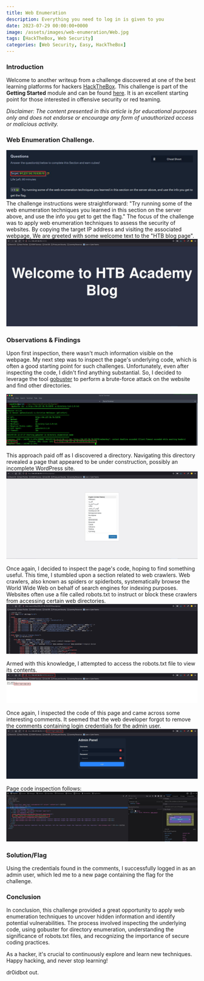 ```yaml
---
title: Web Enumeration
description: Everything you need to log in is given to you
date: 2023-07-29 00:00:00+0000
image: /assets/images/web-enumeration/Web.jpg
tags: [HackTheBox, Web Security]
categories: [Web Security, Easy, HackTheBox]
---
```


### Introduction
Welcome to another writeup from a challenge discovered at one of the best learning platforms for hackers [HackTheBox](https://academy.hackthebox.com/). This challenge is part of the **Getting Started** module and can be found [here](https://academy.hackthebox.com/course/preview/getting-started).  It is an excellent starting point for those interested in offensive security or red teaming.

_Disclaimer: The content presented in this article is for educational purposes only and does not endorse or encourage any form of unauthorized access or malicious activity._

### Web Enumeration Challenge.
![chall desc](/assets/images/web-enumeration/WebEnumeration.jpg)
The challenge instructions were straightforward: "Try running some of the web enumeration techniques you learned in this section on the server above, and use the info you get to get the flag." The focus of the challenge was to apply web enumeration techniques to assess the security of websites. By copying the target IP address and visiting the associated webpage, We are greeted with some welcome text to the "HTB blog page".
![chall blog](/assets/images/web-enumeration/WebEnumeration0.jpg)

### Observations & Findings

Upon first inspection, there wasn't much information visible on the webpage. My next step was to inspect the page's underlying code, which is often a good starting point for such challenges. Unfortunately, even after inspecting the code, I didn't find anything substantial. So, I decided to leverage the tool [gobuster](https://www.kali.org/tools/gobuster/) to perform a brute-force attack on the website and find other directories.

![Gobuster bruteforce](/assets/images/web-enumeration/WebEnumeration1.jpg)

This approach paid off as I discovered a directory. Navigating this directory revealed a page that appeared to be under construction, possibly an incomplete WordPress site.
![Wordpress](/assets/images/web-enumeration/WebEnumeration2.jpg)

Once again, I decided to inspect the page's code, hoping to find something useful. This time, I stumbled upon a section related to web crawlers. Web crawlers, also known as spiders or spiderbots, systematically browse the World Wide Web on behalf of search engines for indexing purposes. Websites often use a file called robots.txt to instruct or block these crawlers from accessing certain web directories.
![wordpress inspection](/assets/images/web-enumeration/WebEnumeration3.jpg)

Armed with this knowledge, I attempted to access the robots.txt file to view its contents.
![robots.txt](/assets/images/web-enumeration/WebEnumeration4.jpg)

Once again, I inspected the code of this page and came across some interesting comments. It seemed that the web developer forgot to remove the comments containing login credentials for the admin user.
![admin login](/assets/images/web-enumeration/WebEnumeration5.jpg)

Page code inspection follows: 
![adminpage inspection](/assets/images/web-enumeration/WebEnumeration6.jpg)

### Solution/Flag

Using the credentials found in the comments, I successfully logged in as an admin user, which led me to a new page containing the flag for the challenge.

### Conclusion

In conclusion, this challenge provided a great opportunity to apply web enumeration techniques to uncover hidden information and identify potential vulnerabilities. The process involved inspecting the underlying code, using gobuster for directory enumeration, understanding the significance of robots.txt files, and recognizing the importance of secure coding practices.

As a hacker, it's crucial to continuously explore and learn new techniques. Happy hacking, and never stop learning!

dr0idbot out.